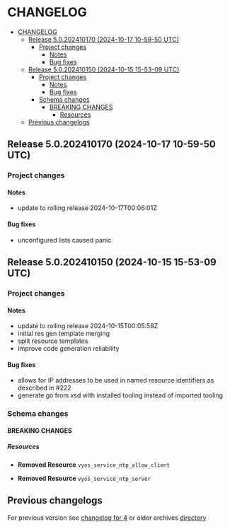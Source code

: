 
# CHANGELOG

<!--TOC-->

- [CHANGELOG](#changelog)
  - [Release 5.0.202410170 (2024-10-17 10-59-50 UTC)](#release-50202410170-2024-10-17-10-59-50-utc)
    - [Project changes](#project-changes)
      - [Notes](#notes)
      - [Bug fixes](#bug-fixes)
  - [Release 5.0.202410150 (2024-10-15 15-53-09 UTC)](#release-50202410150-2024-10-15-15-53-09-utc)
    - [Project changes](#project-changes-1)
      - [Notes](#notes-1)
      - [Bug fixes](#bug-fixes-1)
    - [Schema changes](#schema-changes)
      - [BREAKING CHANGES](#breaking-changes)
        - [Resources](#resources)
  - [Previous changelogs](#previous-changelogs)

<!--TOC-->


## Release 5.0.202410170 (2024-10-17 10-59-50 UTC)
### Project changes
#### Notes
* update to rolling release 2024-10-17T00:06:01Z
#### Bug fixes
* unconfigured lists caused panic


## Release 5.0.202410150 (2024-10-15 15-53-09 UTC)
### Project changes
#### Notes
* update to rolling release 2024-10-15T00:05:58Z
* initial res gen template merging
* split resource templates
* Improve code generation reliability
#### Bug fixes
* allows for IP addresses to be used in named resource identifiers as described in #222
* generate go from xsd with installed tooling instead of imported tooling

### Schema changes
#### BREAKING CHANGES

##### Resources
* **Removed Resource** `vyos_service_ntp_allow_client`

* **Removed Resource** `vyos_service_ntp_server`








## Previous changelogs
For previous version see [changelog for 4](data/changelogs/CHANGELOG-4.md) or older archives [directory](data/changelogs/)
